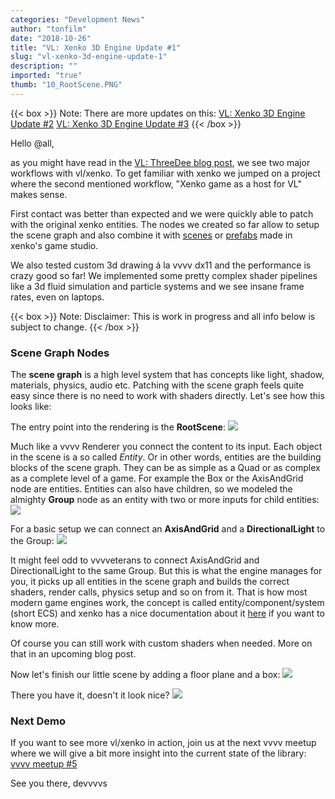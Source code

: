 ```yaml
---
categories: "Development News"
author: "tonfilm"
date: "2018-10-26"
title: "VL: Xenko 3D Engine Update #1"
slug: "vl-xenko-3d-engine-update-1"
description: ""
imported: "true"
thumb: "10_RootScene.PNG"
---
```



{{< box >}}
Note:
There are more updates on this:
[VL: Xenko 3D Engine Update #2](/blog/2018/vl-xenko-3d-engine-update-2)
[VL: Xenko 3D Engine Update #3](/blog/2020/vl-xenko-3d-engine-update-3)
{{< /box >}}

Hello @all,

as you might have read in the [VL: ThreeDee blog post](/blog/2018/vl-threedee), we see two major workflows with vl/xenko. To get familiar with xenko we jumped on a project where the second mentioned workflow, "Xenko game as a host for VL" makes sense.

First contact was better than expected and we were quickly able to patch with the original xenko entities. The nodes we created so far allow to setup the scene graph and also combine it with [scenes](https://doc.xenko.com/latest/en/manual/game-studio/scenes.html) or [prefabs](https://doc.xenko.com/latest/en/manual/game-studio/prefabs/index.html) made in xenko's game studio.

We also tested custom 3d drawing á la vvvv dx11 and the performance is crazy good so far! We implemented some pretty complex shader pipelines like a 3d fluid simulation and particle systems and we see insane frame rates, even on laptops.

{{< box >}}
Note:
Disclaimer: This is work in progress and all info below is subject to change.
{{< /box >}}

###  Scene Graph Nodes
The **scene graph** is a high level system that has concepts like light, shadow, materials, physics, audio etc. Patching with the scene graph feels quite easy since there is no need to work with shaders directly. Let's see how this looks like:

The entry point into the rendering is the **RootScene**:
![](10_RootScene.PNG)

Much like a vvvv Renderer you connect the content to its input. Each object in the scene is a so called *Entity*. Or in other words, entities are the building blocks of the scene graph. They can be as simple as a Quad or as complex as a complete level of a game. For example the Box or the AxisAndGrid node are entities. Entities can also have children, so we modeled the almighty **Group** node as an entity with two or more inputs for child entities:
![](20_Group.PNG)

For a basic setup we can connect an **AxisAndGrid** and a **DirectionalLight** to the Group:
![](30_Basics.PNG)

It might feel odd to vvvveterans to connect AxisAndGrid and DirectionalLight to the same Group. But this is what the engine manages for you, it picks up all entities in the scene graph and builds the correct shaders, render calls, physics setup and so on from it. That is how most modern game engines work, the concept is called entity/component/system (short ECS) and xenko has a nice documentation about it [here](https://doc.xenko.com/latest/en/manual/engine/entity-component-model/managing-entities.html) if you want to know more.

Of course you can still work with custom shaders when needed. More on that in an upcoming blog post.

Now let's finish our little scene by adding a floor plane and a box:
![](40_MiniScene.PNG)

There you have it, doesn't it look nice?
![](50_MiniSceneOut_r.PNG) 

###  Next Demo
If you want to see more vl/xenko in action, join us at the next vvvv meetup where we will give a bit more insight into the current state of the library: [vvvv meetup #5](/blog/2018/5-berlin-vvvv-meetup)

See you there,
devvvvs